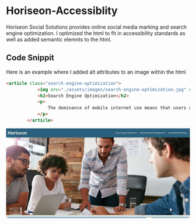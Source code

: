 # Horiseon-Accessiblity

Horiseon Social Solutions provides online social media marking and search engine optimization. I optimized the html to fit in accessibility standards as well as added semantic elemnts to the html. 

## Code Snippit
Here is an example where I added alt attributes to an image within the html
``` html
<article class="search-engine-optimization">
            <img src="./assets/images/search-engine-optimization.jpg" class="float-left" alt="Office supplies on desk" />
            <h2>Search Engine Optimization</h2>
            <p>
                The dominance of mobile internet use means that users are searching for the right business as they travel, shop, or sit on their couch at home. Search Engine Optimization (SEO) allows you to increase your visibility and find the right customers for your business.
            </p>
        </article>
``` 

![Site Screenshot](./assets/images/horiseon%20screenshot.png)